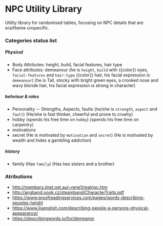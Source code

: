 # NPC Utility Library

Utility library for randomised tables, focusing on NPC details that are era/theme unspecific.

### Categories status list

##### Physical

- Body Attributes: height, build, facial features, hair type
- Face attributes: demeanour
  (he is `height`, `build` with {{color}} eyes, `facial-features` and `hair-type` {{color}} hair, his facial expression is `demeanour`)
  (he is Tall, stocky  with bright green eyes, a crooked nose and wavy blonde hair, his facial expression is strong in character)

##### behviour & roles

- Personality -- Strengths, Aspects, faults
  (he/she is `strength`, `aspect` and `fault`)
  (He/she is fast thinker, cheerful and prone to cruelty)
- hobby
  (spends his free time on `hobby`)
  (spends his free time on carpentry)
- motivations
- secret
  (He is motivated by `motivation` and `secret`)
  (He is motivated by wealth and hides a gambling addiction)

##### history

- family
  (Has `family`)
  (Has two sisters and a brother)

### Atributions

- http://members.iinet.net.au/~rene1/realnpc.htm
- http://angband.oook.cz/steamband/CharacterTraits.pdf
- https://www.proofreadingservices.com/pages/words-describing-peoples-height
- https://www.iluenglish.com/describing-people-a-persons-physical-appearance/
- https://describingwords.io/for/demeanor

